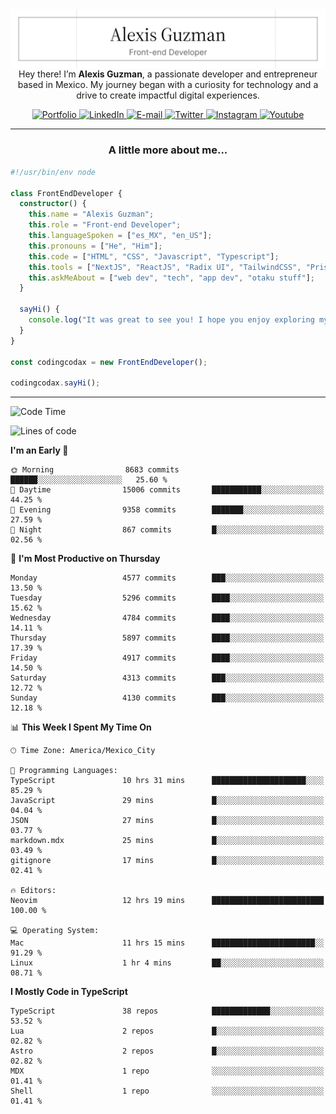 <img align='right' src="./Banner.png" width="" />
<p align='center'>Hey there! I’m <strong>Alexis Guzman</strong>, a passionate developer and entrepreneur based in Mexico. My journey began with a curiosity for technology and a drive to create impactful digital experiences.</p>

<div align='center'>
  <a href='https://www.codingcodax.dev' target='_blank'>
    <img alt='Portfolio' src='https://img.shields.io/badge/Portfolio-black?logo=vercel&style=flat-square'>
  </a>
  <a href='https://linkedin.com/in/codingcodax' target='_blank'>
    <img alt='LinkedIn' src='https://img.shields.io/badge/LinkedIn-black?logo=LinkedIn&style=flat-square'>
  </a>
  <a href='mailto:hello@codingcodax.com' target='_blank'>
    <img alt='E-mail' src='https://img.shields.io/badge/Email-black?logo=Gmail&style=flat-square'>
  </a>
  <a href='https://x.com/codingcodax' target='_blank'>
    <img alt='Twitter' src='https://img.shields.io/badge/X-black?logo=X&style=flat-square'>
  </a>
  <a href='https://www.instagram.com/codingcodax' target='_blank'>
    <img alt='Instagram' src='https://img.shields.io/badge/Instagram-black?logo=Instagram&style=flat-square'>
  </a>
  <a href='https://www.youtube.com/@codingcodax' target='_blank'>
    <img alt='Youtube' src='https://img.shields.io/badge/YouTube-black?logo=Youtube&style=flat-square'>
  </a>
</div>


---

<h3 align='center'>A little more about me...</h3>

```typescript
#!/usr/bin/env node

class FrontEndDeveloper {
  constructor() {
    this.name = "Alexis Guzman";
    this.role = "Front-end Developer";
    this.languageSpoken = ["es_MX", "en_US"];
    this.pronouns = ["He", "Him"];
    this.code = ["HTML", "CSS", "Javascript", "Typescript"];
    this.tools = ["NextJS", "ReactJS", "Radix UI", "TailwindCSS", "Prisma", "Shadcn UI"];
    this.askMeAbout = ["web dev", "tech", "app dev", "otaku stuff"];
  }

  sayHi() {
    console.log("It was great to see you! I hope you enjoy exploring my work.");
  }
}

const codingcodax = new FrontEndDeveloper();

codingcodax.sayHi();
```

---

<!--START_SECTION:waka-->
![Code Time](http://img.shields.io/badge/Code%20Time-3%2C091%20hrs%2042%20mins-blue)

![Lines of code](https://img.shields.io/badge/From%20Hello%20World%20I%27ve%20Written-10.8%20million%20lines%20of%20code-blue)

**I'm an Early 🐤** 

```text
🌞 Morning                8683 commits        ██████░░░░░░░░░░░░░░░░░░░   25.60 % 
🌆 Daytime                15006 commits       ███████████░░░░░░░░░░░░░░   44.25 % 
🌃 Evening                9358 commits        ███████░░░░░░░░░░░░░░░░░░   27.59 % 
🌙 Night                  867 commits         █░░░░░░░░░░░░░░░░░░░░░░░░   02.56 % 
```
📅 **I'm Most Productive on Thursday** 

```text
Monday                   4577 commits        ███░░░░░░░░░░░░░░░░░░░░░░   13.50 % 
Tuesday                  5296 commits        ████░░░░░░░░░░░░░░░░░░░░░   15.62 % 
Wednesday                4784 commits        ████░░░░░░░░░░░░░░░░░░░░░   14.11 % 
Thursday                 5897 commits        ████░░░░░░░░░░░░░░░░░░░░░   17.39 % 
Friday                   4917 commits        ████░░░░░░░░░░░░░░░░░░░░░   14.50 % 
Saturday                 4313 commits        ███░░░░░░░░░░░░░░░░░░░░░░   12.72 % 
Sunday                   4130 commits        ███░░░░░░░░░░░░░░░░░░░░░░   12.18 % 
```


📊 **This Week I Spent My Time On** 

```text
🕑︎ Time Zone: America/Mexico_City

💬 Programming Languages: 
TypeScript               10 hrs 31 mins      █████████████████████░░░░   85.29 % 
JavaScript               29 mins             █░░░░░░░░░░░░░░░░░░░░░░░░   04.04 % 
JSON                     27 mins             █░░░░░░░░░░░░░░░░░░░░░░░░   03.77 % 
markdown.mdx             25 mins             █░░░░░░░░░░░░░░░░░░░░░░░░   03.49 % 
gitignore                17 mins             █░░░░░░░░░░░░░░░░░░░░░░░░   02.41 % 

🔥 Editors: 
Neovim                   12 hrs 19 mins      █████████████████████████   100.00 % 

💻 Operating System: 
Mac                      11 hrs 15 mins      ███████████████████████░░   91.29 % 
Linux                    1 hr 4 mins         ██░░░░░░░░░░░░░░░░░░░░░░░   08.71 % 
```

**I Mostly Code in TypeScript** 

```text
TypeScript               38 repos            █████████████░░░░░░░░░░░░   53.52 % 
Lua                      2 repos             █░░░░░░░░░░░░░░░░░░░░░░░░   02.82 % 
Astro                    2 repos             █░░░░░░░░░░░░░░░░░░░░░░░░   02.82 % 
MDX                      1 repo              ░░░░░░░░░░░░░░░░░░░░░░░░░   01.41 % 
Shell                    1 repo              ░░░░░░░░░░░░░░░░░░░░░░░░░   01.41 % 
```




<!--END_SECTION:waka-->
